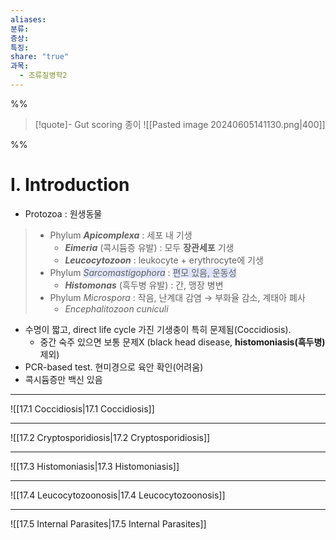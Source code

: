 ```yaml
---
aliases: 
분류: 
증상: 
특징: 
share: "true"
과목:
  - 조류질병학2
---
```


%%
>[!quote]- Gut scoring 종이
>![[Pasted image 20240605141130.png|400]]

%%
# Ⅰ. Introduction
- Protozoa : 원생동물
>- Phylum ***Apicomplexa*** : 세포 내 기생
>	- ***Eimeria*** (콕시듐증 유발) : 모두 **장관세포** 기생
>	- ***Leucocytozoon*** : leukocyte + erythrocyte에 기생
>- Phylum <i><span style="background:#e0e5fc">Sarcomastigophora</span></i> : <span style="background:#e0e5fc">편모 있음, 운동성</span>
>	- ***Histomonas*** (흑두병 유발) : 간, 맹장 병변
>- Phylum *Microspora* : 작음, 난계대 감염 → 부화율 감소, 계태아 폐사
>	- *Encephalitozoon cuniculi*

- 수명이 짧고, direct life cycle 가진 기생충이 특히 문제됨(Coccidiosis).
	- 중간 숙주 있으면 보통 문제X (black head disease, **histomoniasis(흑두병)** 제외)
- PCR-based test. 현미경으로 육안 확인(어려움)
- 콕시듐증만 백신 있음
---

![[17.1 Coccidiosis|17.1 Coccidiosis]]

---

![[17.2 Cryptosporidiosis|17.2 Cryptosporidiosis]]

---

![[17.3 Histomoniasis|17.3 Histomoniasis]]

---

![[17.4 Leucocytozoonosis|17.4 Leucocytozoonosis]]

---

![[17.5 Internal Parasites|17.5 Internal Parasites]]

